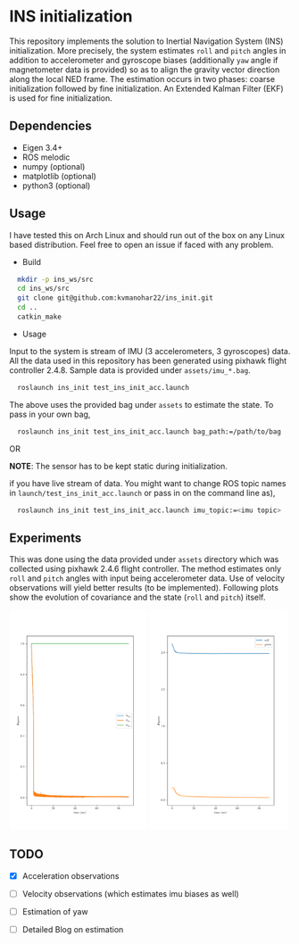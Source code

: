 # INS initialization
This repository implements the solution to Inertial Navigation System (INS) initialization. More precisely, the system estimates `roll` and `pitch` angles in addition to accelerometer and gyroscope biases (additionally `yaw` angle if magnetometer data is provided) so as to align the gravity vector direction along the local NED frame. The estimation occurs in two phases: coarse initialization followed by fine initialization. An Extended Kalman Filter (EKF) is used for fine initialization.

## Dependencies
- Eigen 3.4+
- ROS melodic
- numpy (optional)
- matplotlib (optional)
- python3 (optional)

## Usage
I have tested this on Arch Linux and should run out of the box on any Linux based distribution. Feel free to open an issue if faced with any problem.

- Build

```bash
  mkdir -p ins_ws/src
  cd ins_ws/src 
  git clone git@github.com:kvmanohar22/ins_init.git
  cd ..
  catkin_make
```

- Usage

Input to the system is stream of IMU (3 accelerometers, 3 gyroscopes) data. All the data used in this repository has been generated using pixhawk flight controller 2.4.8. Sample data is provided under `assets/imu_*.bag`.

```bash
  roslaunch ins_init test_ins_init_acc.launch
```

The above uses the provided bag under `assets` to estimate the state. To pass in your own bag,

```bash
  roslaunch ins_init test_ins_init_acc.launch bag_path:=/path/to/bag
```
OR

**NOTE**: The sensor has to be kept static during initialization.

if you have live stream of data. You might want to change ROS topic names in `launch/test_ins_init_acc.launch` or pass in on the command line as),

```bash
  roslaunch ins_init test_ins_init_acc.launch imu_topic:=<imu topic>
```

## Experiments
This was done using the data provided under `assets` directory which was collected using pixhawk 2.4.6 flight controller. The method estimates only `roll` and `pitch` angles with input being accelerometer data. Use of velocity observations will yield better results (to be implemented). Following plots show the evolution of covariance and the state (`roll` and `pitch`) itself.

<div class="fig figcenter fighighlight">
  <img src="assets/imu_test_00_covariance.png" width=49% style="margin-right:1px;">
  <img src="assets/imu_test_00_attitude.png" width=49%>
</div>

## TODO
- [x] Acceleration observations
- [ ] Velocity observations (which estimates imu biases as well)
- [ ] Estimation of yaw
- [ ] Detailed Blog on estimation

